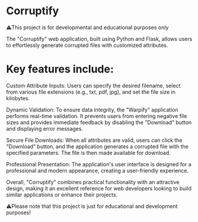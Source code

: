 # Corruptify
⚠️This project is for developmental and educational purposes only

The "Corruptify" web application, built using Python and Flask, allows users to effortlessly generate corrupted files with customized attributes.
# Key features include:
Custom Attribute Inputs: Users can specify the desired filename, select from various file extensions (e.g., txt, pdf, jpg), and set the file size in kilobytes.

Dynamic Validation: To ensure data integrity, the "Warpify" application performs real-time validation. It prevents users from entering negative file sizes and provides immediate feedback by disabling the "Download" button and displaying error messages.

Secure File Downloads: When all attributes are valid, users can click the "Download" button, and the application generates a corrupted file with the specified parameters. The file is then made available for download.

Professional Presentation: The application's user interface is designed for a professional and modern appearance, creating a user-friendly experience.

Overall, "Corruptify" combines practical functionality with an attractive design, making it an excellent reference for web developers looking to build similar applications or enhance their projects.

⚠️Please note that this project is just for educational and development purposes!
